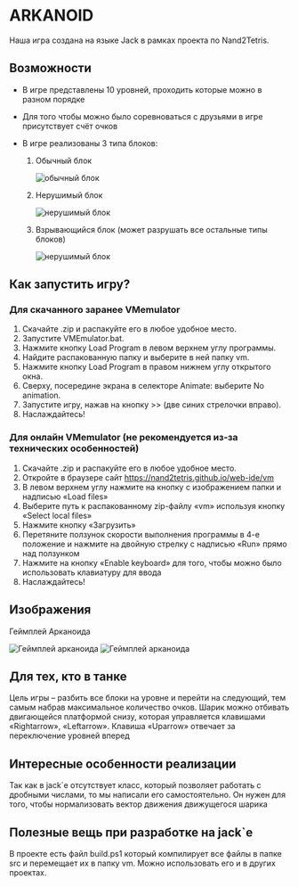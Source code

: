 # ARKANOID
Наша игра создана на языке Jack в рамках проекта по Nand2Tetris.
## Возможности
+ В игре представлены 10 уровней, проходить которые можно в разном порядке
+ Для того чтобы можно было соревноваться c друзьями в игре присутствует счёт очков
+ В игре реализованы 3 типа блоков:
    
    1. Обычный блок
    
        ![обычный блок](https://i.postimg.cc/RFH7gkjz/2025-03-26-23-17-31.png)
    
    2. Нерушимый блок

        ![нерушимый блок](https://i.postimg.cc/Dzts4Cmp/2025-03-26-23-20-11.png)
    3. Взрывающийся блок (может разрушать все остальные типы блоков)

        ![нерушимый блок](https://i.postimg.cc/WbH44ddX/2025-03-26-23-25-54.png)
## Как запустить игру?
### Для скачанного заранее VMemulator
1. Скачайте .zip и распакуйте его в любое удобное место.
2. Запустите VMEmulator.bat.
3. Нажмите кнопку Load Program в левом верхнем углу программы.
4. Найдите распакованную папку и выберите в ней папку vm.
5. Нажмите кнопку Load Program в правом нижнем углу открытого окна.
6. Сверху, посередине экрана в селекторе Animate: выберите No animation.
7. Запустите игру, нажав на кнопку >> (две синих стрелочки вправо).
8. Наслаждайтесь!
### Для онлайн VMemulator (не рекомендуется из-за технических особенностей)
1. Скачайте .zip и распакуйте его в любое удобное место.
2. Откройте в браузере сайт https://nand2tetris.github.io/web-ide/vm
3. В левом верхнем углу нажмите на кнопку с изображением папки и надписью «Load files»
4. Выберите путь к распакованному zip-файлу «vm» используя кнопку «Select local files»
5. Нажмите кнопку «Загрузить»
6. Перетяните ползунок скорости выполнения программы в 4-е положение и нажмите на двойную стрелку с надписью «Run» прямо над ползунком 
7. Нажмите на кнопку «Enable keyboard» для того, чтобы можно было использовать клавиатуру для ввода
8. Наслаждайтесь!
## Изображения
Геймплей Арканоида

![Геймплей арканоида](https://i.postimg.cc/05J6Jdqh/2025-03-26-23-56-15.png)
![Геймплей арканоида](https://i.postimg.cc/PJzTQqyv/2025-03-27-00-00-50.png)


## Для тех, кто в танке
Цель игры – разбить все блоки на уровне и перейти на следующий, тем самым набрав максимальное количество очков. Шарик можно отбивать двигающейся платформой снизу, которая управляется клавишами «Rightarrow», «Leftarrow». Клавиша «Uparrow» отвечает за переключение уровней вперед
## Интересные особенности реализации
Так как в jack`е отсутствует класс, который позволяет работать с дробными числами, то мы написали его самостоятельно. Он нужен для того, чтобы нормализовать вектор движения движущегося шарика
## Полезные вещь при разработке на jack`е
В проекте есть файл build.ps1 который компилирует все файлы в папке src и перемещает их в папку vm. Можно использовать его и в других проектах.
